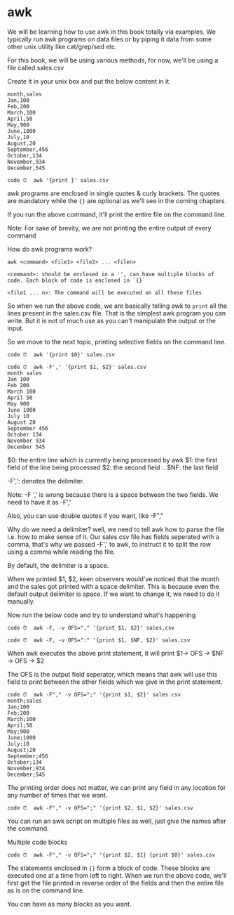# awk

We will be learning how to use awk in this book totally via examples. We typically run awk programs on data files or by piping it data from some other unix utility like cat/grep/sed etc. 

For this book, we will be using various methods, for now, we'll be using a file called sales.csv

Create it in your unix box and put the below content in it.

```
month,sales
Jan,100
Feb,200
March,100
April,50
May,900
June,1000
July,10
August,20
September,456
October,134
November,934
December,545
```

    code ⏰  awk '{print }' sales.csv

awk programs are enclosed in single quotes & curly brackets. The quotes are mandatory while the `{}` are optional as we'll see in the coming chapters.

If you run the above command, it'll print the entire file on the command line. 

Note: For sake of brevity, we are not printing the entire output of every command

How do awk programs work?

    awk <command> <file1> <file2> ... <filen>

    <command>: should be enclosed in a '', can have multiple blocks of code. Each block of code is enclosed in `{}`

    <file1 ... n>: The command will be executed on all these files

So when we run the above code, we are basically telling awk to `print` all the lines present in the sales.csv file. That is the simplest awk program you can write. But it is not of much use as you can't manipulate the output or the input. 

So we move to the next topic, printing selective fields on the command line.

    code ⏰  awk '{print $0}' sales.csv

    code ⏰  awk -F',' '{print $1, $2}' sales.csv
    month sales
    Jan 100
    Feb 200
    March 100
    April 50
    May 900
    June 1000
    July 10
    August 20
    September 456
    October 134
    November 934
    December 545

$0: the entire line which is currently being processed by awk
$1: the first field of the line being processed
$2: the second field
..
$NF: the last field

-F',': denotes the delimiter. 

Note: -F ',' is wrong because there is a space between the two fields. We need to have it as -F','

Also, you can use double quotes if you want, like -F","

Why do we need a delimiter? well, we need to tell awk how to parse the file i.e. how to make sense of it. Our sales.csv file has fields seperated with a comma, that's why we passed -F',' to awk, to instruct it to split the row using a comma while reading the file.

By default, the delimiter is a space.

When we printed $1, $2, keen observers would've noticed that the month and the sales got printed with a space delimiter. This is because even the default output delimiter is space. If we want to change it, we need to do it manually.

Now run the below code and try to understand what's happening

    code ⏰  awk -F, -v OFS="," '{print $1, $2}' sales.csv

    code ⏰  awk -F, -v OFS=":" '{print $1, $NF, $2}' sales.csv

When awk executes the above print statement, it will print $1-> OFS -> $NF -> OFS -> $2

The OFS is the output field seperator, which means that awk will use this field to print between the other fields which we give in the print statement.

    code ⏰  awk -F"," -v OFS=";" '{print $1, $2}' sales.csv
    month;sales
    Jan;100
    Feb;200
    March;100
    April;50
    May;900
    June;1000
    July;10
    August;20
    September;456
    October;134
    November;934
    December;545

The printing order does not matter, we can print any field in any location for any number of times that we want.

    code ⏰  awk -F"," -v OFS=";" '{print $2, $1, $2}' sales.csv 

You can run an awk script on multiple files as well, just give the names after the command.

Multiple code blocks

    code ⏰  awk -F"," -v OFS=";" '{print $2, $1} {print $0}' sales.csv

The statements enclosed in `{}` form a block of code. These blocks are executed one at a time from left to right.
When we run the above code, we'll first get the file printed in reverse order of the fields and then the entire file as is on the command line.

You can have as many blocks as you want.